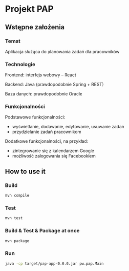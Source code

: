 # Projekt PAP
## Wstępne założenia
### Temat
Aplikacja służąca do planowania zadań dla pracowników

### Technologie
Frontend: interfejs webowy – React

Backend: Java (prawdopodobnie Spring + REST)

Baza danych: prawdopodobnie Oracle

### Funkcjonalności
Podstawowe funkcjonalności:

- wyświetlanie, dodawanie, edytowanie, usuwanie zadań
- przydzielanie zadań pracownikom

Dodatkowe funkcjonalności, na przykład:

- zintegrowanie się z kalendarzem Google
- możliwość zalogowania się Facebookiem

## How to use it
### Build
```sh
mvn compile
```

### Test
```sh
mvn test
```

### Build & Test & Package at once
```sh
mvn package
```

### Run
```sh
java -cp target/pap-app-0.0.0.jar pw.pap.Main
```

